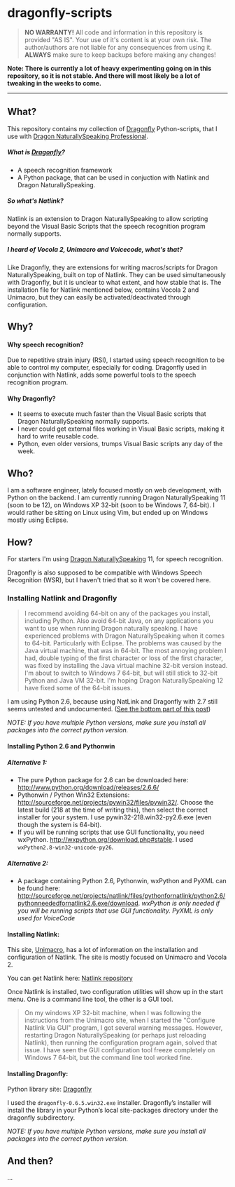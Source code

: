# dragonfly-scripts

>**NO WARRANTY!**
>All code and information in this repository is provided "AS IS". Your use of it's content is at your own risk. The author/authors are not liable for any consequences from using it. **ALWAYS** make sure to keep backups before making any changes!

__Note: There is currently a lot of heavy experimenting going on in this repository, so it is not stable. And there will most likely be a lot of tweaking in the weeks to come.__


---

## What?

This repository contains my collection of [Dragonfly](http://dragonfly-modules.googlecode.com/svn/trunk/command-modules/documentation/index.html) Python-scripts, that I use with [Dragon NaturallySpeaking Professional](http://www.nuance.com/for-business/by-product/dragon/dragon-for-the-pc/dragon-professional/index.htm).

##### What is [Dragonfly](http://dragonfly-modules.googlecode.com/svn/trunk/command-modules/documentation/index.html)?
* A speech recognition framework
* A Python package, that can be used in conjuction with Natlink and Dragon NaturallySpeaking.

##### So what's Natlink?
Natlink is an extension to Dragon NaturallySpeaking to allow scripting beyond the Visual Basic Scripts that the speech recognition program normally supports.

##### I heard of Vocola 2, Unimacro and Voicecode, what's that?
Like Dragonfly, they are extensions for writing macros/scripts for Dragon NaturallySpeaking, built on top of Natlink. They can be used simultaneously with Dragonfly, but it is unclear to what extent, and how stable that is.
The installation file for Natlink mentioned below, contains Vocola 2 and Unimacro, but they can easily be activated/deactivated through configuration.

## Why?

#### Why speech recognition?
Due to repetitive strain injury (RSI), I started using speech recognition to be able to control my computer, especially for coding.
Dragonfly used in conjunction with Natlink, adds some powerful tools to the speech recognition program.

#### Why Dragonfly?
* It seems to execute much faster than the Visual Basic scripts that Dragon NaturallySpeaking normally supports.
* I never could get external files working in Visual Basic scripts, making it hard to write reusable code.
* Python, even older versions, trumps Visual Basic scripts any day of the week.

## Who?

I am a software engineer, lately focused mostly on web development, with Python on the backend.
I am currently running Dragon NaturallySpeaking 11 (soon to be 12), on Windows XP 32-bit (soon to be Windows 7, 64-bit).
I would rather be sitting on Linux using Vim, but ended up on Windows mostly using Eclipse.

## How?

For starters I'm using [Dragon NaturallySpeaking](http://www.nuance.com/for-business/by-product/dragon/dragon-for-the-pc/dragon-professional/index.htm) 11, for speech recognition.

Dragonfly is also supposed to be compatible with Windows Speech Recognition (WSR), but I haven't tried that so it won't be covered here.

### Installing Natlink and Dragonfly
> I recommend avoiding 64-bit on any of the packages you install, including Python. Also avoid 64-bit Java, on any applications you want to use when running Dragon naturally speaking. I have experienced problems with Dragon NaturallySpeaking when it comes to 64-bit. Particularly with Eclipse.
> The problems was caused by the Java virtual machine, that was in 64-bit. The most annoying problem I had, double typing of the first character or loss of the first character, was fixed by installing the Java virtual machine 32-bit version instead.
> I'm about to switch to Windows 7 64-bit, but will still stick to 32-bit Python and Java VM 32-bit. I'm hoping Dragon NaturallySpeaking 12 have fixed some of the 64-bit issues.

I am using Python 2.6, because using NatLink and Dragonfly with 2.7 still seems untested and undocumented. 
([See the bottom part of this post](http://www.speechcomputing.com/node/5345))

*NOTE: If you have multiple Python versions, make sure you install all packages into the correct python version.*

#### Installing Python 2.6 and Pythonwin

##### Alternative 1:
* The pure Python package for 2.6 can be downloaded here: http://www.python.org/download/releases/2.6.6/
* Pythonwin / Python Win32 Extensions: http://sourceforge.net/projects/pywin32/files/pywin32/. Choose the latest build (218 at the time of writing this), then select the correct installer for your system. I use pywin32-218.win32-py2.6.exe (even though the system is 64-bit).
* If you will be running scripts that use GUI functionality, you need wxPython. http://wxpython.org/download.php#stable. I used `wxPython2.8-win32-unicode-py26`.

##### Alternative 2:
* A package containing Python 2.6, Pythonwin, wxPython and PyXML can be found here: http://sourceforge.net/projects/natlink/files/pythonfornatlink/python2.6/pythonneededfornatlink2.6.exe/download.
*wxPython is only needed if you will be running scripts that use GUI functionality. PyXML is only used for VoiceCode*

#### Installing Natlink:
This site, [Unimacro](http://qh.antenna.nl/unimacro/installation/installation.html), has a lot of information on the installation and configuration of Natlink. The site is mostly focused on Unimacro and Vocola 2.

You can get Natlink here: [Natlink repository](http://sourceforge.net/projects/natlink/files/natlink/)

Once Natlink is installed, two configuration utilities will show up in the start menu. One is a command line tool, the other is a GUI tool.

> On my windows XP 32-bit machine, when I was following the instructions from the Unimacro site, when I started the "Configure Natlink Via GUI" program, I got several warning messages.
> However, restarting Dragon NaturallySpeaking (or perhaps just reloading Natlink), then running the configuration program again, solved that issue.
> I have seen the GUI configuration tool freeze completely on Windows 7 64-bit, but the command line tool worked fine.

#### Installing Dragonfly:
Python library site: [Dragonfly](https://pypi.python.org/pypi/dragonfly)

I used the `dragonfly-0.6.5.win32.exe` installer.
Dragonfly’s installer will install the library in your Python’s local site-packages directory under the dragonfly subdirectory.


*NOTE: If you have multiple Python versions, make sure you install all packages into the correct python version.*

## And then?
...
